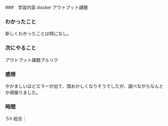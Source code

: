 ###　学習内容
docker アウトプット課題
### わかったこと
新しくわかったことは特になし。
### 次にやること
アウトプット課題プルリク
### 感想
やかましいほどエラーが出て、頭おかしくなりそうでしたが、調べながらなんとか頑張りました。
### 時間
５h
総合：
